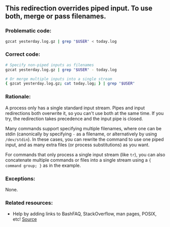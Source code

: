 ## This redirection overrides piped input. To use both, merge or pass filenames.

### Problematic code:

```sh
gzcat yesterday.log.gz | grep "$USER" < today.log
```

### Correct code:

```sh
# Specify non-piped inputs as filenames
gzcat yesterday.log.gz | grep "$USER" - today.log

# Or merge multiple inputs into a single stream
{ gzcat yesterday.log.gz; cat today.log; } | grep "$USER"
```

### Rationale:

A process only has a single standard input stream. Pipes and input redirections both overwrite it, so you can't use both at the same time. If you try, the redirection takes precedence and the input pipe is closed.

Many commands support specifying multiple filenames, where one can be stdin (canonically by specifying `-` as a filename, or alternatively by using `/dev/stdin`).  In these cases, you can rewrite the command to use one piped input, and as many extra files (or process substitutions) as you want.

For commands that only process a single input stream (like `tr`), you can also concatenate multiple commands or files into a single stream using a `{ command group; }` as in the example.

### Exceptions:

None.

### Related resources:

* Help by adding links to BashFAQ, StackOverflow, man pages, POSIX, etc!
[Source](https://github.com/koalaman/shellcheck/wiki/SC2259)

